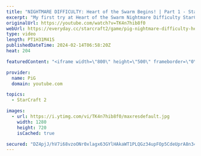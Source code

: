 ```yaml
---
title: "NIGHTMARE DIFFICULTY: Heart of the Swarm Begins! | Part 1 - StarCraft 2"
excerpt: "My first try at Heart of the Swarm Nightmare Difficulty StarCraft 2 Campaign created by Rhyme! I actually didn't like the original HotS campaign much because it was too easy and too Diablo-esque mechanics. I've been told this Nighmare Difficulty mod will change my mind though - can't wait!  Here's a"
originalUrl: https://youtube.com/watch?v=TK4n7hib8f0
webUrl: https://everyday.cc/starcraft2/game/pig-nightmare-difficulty-heart-of-the-swarm-begins-part-1-starcraft-2/
type: video
length: PT1H31M41S
publishedDateTime: 2024-02-14T06:58:20Z
heat: 204

featuredContent: "<iframe width=\"800\" height=\"500\" frameborder=\"0\" src=\"https://www.youtube.com/embed/TK4n7hib8f0\" allow=\"accelerometer; autoplay; encrypted-media; gyroscope; picture-in-picture\" allowfullscreen></iframe>"

provider:
  name: PiG
  domain: youtube.com

topics:
  - StarCraft 2

images:
  - url: https://i.ytimg.com/vi/TK4n7hib8f0/maxresdefault.jpg
    width: 1280
    height: 720
    isCached: true

secured: "DZ4pjJ/hV7i68vzoONr0xlagx63GYlHAkaWT1PLQGz34upFOp5CdeUprA8n349/bINwe3L83JniEcPypKxs8dc1V7SYBSmB31SADXJdpX4wLrlOxV/y6QVoZrWXudjos9FsLTO68IPQXsbgQeiOqvGtM1VWCwYOQEPEZSe+tQMI0oohQScqlvG1de2wNzaxa/1vPZD1yK0nLTwZOPu7b8vWQCPtKGB7gPTOnzGLGqF3H2FJegY0LyPn2xBxkEW/B0X5vamjtWLR6fsc6XqWNtFl3y09UJtcqTOkAjcQKGv4wvXf3qbP5jF7qfi8Lqt3aIYSFwiohOqq7CI+wQ7bUkR3ZTWffjO3F1GFyS2fXqjmWIoKxGD/n1zFRTiobNvYuXApEroZ3g4BlYauZotwGkxMD5SIlivpIaZBdzK97wzU=;ZmeSUtZAj0XmGCMMCcQ93w=="
---
```


